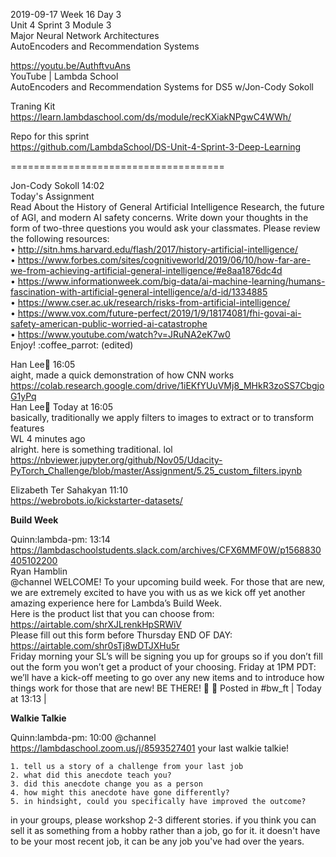 2019-09-17 Week 16 Day 3    
Unit 4 Sprint 3 Module 3    
Major Neural Network Architectures  
AutoEncoders and Recommendation Systems       

https://youtu.be/AuthftvuAns   
YouTube | Lambda School    
AutoEncoders and Recommendation Systems for DS5 w/Jon-Cody Sokoll    

Traning Kit     
https://learn.lambdaschool.com/ds/module/recKXiakNPgwC4WWh/                

Repo for this sprint  
https://github.com/LambdaSchool/DS-Unit-4-Sprint-3-Deep-Learning     

=====================================

Jon-Cody Sokoll 14:02   
Today's Assignment   
Read About the History of General Artificial Intelligence Research, the future of AGI, and modern AI safety concerns. Write down your thoughts in the form of two-three questions you would ask your classmates. Please review the following resources:   
• http://sitn.hms.harvard.edu/flash/2017/history-artificial-intelligence/   
• https://www.forbes.com/sites/cognitiveworld/2019/06/10/how-far-are-we-from-achieving-artificial-general-intelligence/#e8aa1876dc4d  
• https://www.informationweek.com/big-data/ai-machine-learning/humans-fascination-with-artificial-general-intelligence/a/d-id/1334885  
• https://www.cser.ac.uk/research/risks-from-artificial-intelligence/  
• https://www.vox.com/future-perfect/2019/1/9/18174081/fhi-govai-ai-safety-american-public-worried-ai-catastrophe   
• https://www.youtube.com/watch?v=JRuNA2eK7w0   
Enjoy! :coffee_parrot: (edited)    

Han Lee:palm_tree: 16:05  
aight, made a quick demonstration of how CNN works   
https://colab.research.google.com/drive/1iEKfYUuVMj8_MHkR3zoSS7CbgjoG1yPq   
Han Lee:palm_tree: Today at 16:05   
basically, traditionally we apply filters to images to extract or to transform features    
WL  4 minutes ago   
alright. here is something traditional. lol    
https://nbviewer.jupyter.org/github/Nov05/Udacity-PyTorch_Challenge/blob/master/Assignment/5.25_custom_filters.ipynb    

Elizabeth Ter Sahakyan 11:10   
https://webrobots.io/kickstarter-datasets/   

**Build Week**  

Quinn:lambda-pm: 13:14  
https://lambdaschoolstudents.slack.com/archives/CFX6MMF0W/p1568830405102200  
Ryan Hamblin   
@channel WELCOME! To your upcoming build week. For those that are new, we are extremely excited to have you with us as we kick off yet another amazing experience here for Lambda’s Build Week.   
Here is the product list that you can choose from:    
https://airtable.com/shrXJLrenkHpSRWiV   
Please fill out this form before Thursday END OF DAY:    
https://airtable.com/shr0sTj8wDTJXHu5r   
Friday morning your SL’s will be signing you up for groups so if you don’t fill out the form you won’t get a product of your choosing.
Friday at 1PM PDT: we’ll have a kick-off meeting to go over any new items and to introduce how things work for those that are new! BE THERE! :slightly_smiling_face: :confetti_ball:
Posted in #bw_ft | Today at 13:13 |

**Walkie Talkie**  

Quinn:lambda-pm: 10:00
@channel https://lambdaschool.zoom.us/j/8593527401 your last walkie talkie!
```
1. tell us a story of a challenge from your last job
2. what did this anecdote teach you?
3. did this anecdote change you as a person
4. how might this anecdote have gone differently?
5. in hindsight, could you specifically have improved the outcome?
```
in your groups, please workshop 2-3 different stories. if you think you can sell it as something from a hobby rather than a job, go for it. it doesn't have to be your most recent job, it can be any job you've had over the years.
